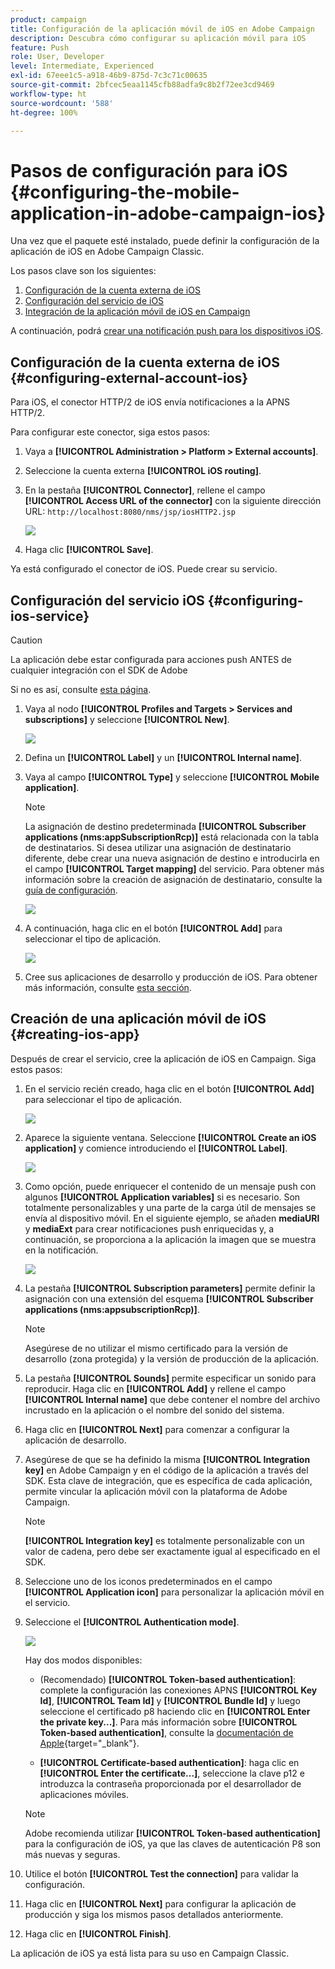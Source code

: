```yaml
---
product: campaign
title: Configuración de la aplicación móvil de iOS en Adobe Campaign
description: Descubra cómo configurar su aplicación móvil para iOS
feature: Push
role: User, Developer
level: Intermediate, Experienced
exl-id: 67eee1c5-a918-46b9-875d-7c3c71c00635
source-git-commit: 2bfcec5eaa1145cfb88adfa9c8b2f72ee3cd9469
workflow-type: ht
source-wordcount: '588'
ht-degree: 100%

---
```


# Pasos de configuración para iOS {#configuring-the-mobile-application-in-adobe-campaign-ios}

Una vez que el paquete esté instalado, puede definir la configuración de la aplicación de iOS en Adobe Campaign Classic.

Los pasos clave son los siguientes:

1. [Configuración de la cuenta externa de iOS](#configuring-external-account-ios)
1. [Configuración del servicio de iOS](#configuring-ios-service)
1. [Integración de la aplicación móvil de iOS en Campaign](#creating-ios-app)

A continuación, podrá [crear una notificación push para los dispositivos iOS](create-notifications-ios.md).

## Configuración de la cuenta externa de iOS {#configuring-external-account-ios}

Para iOS, el conector HTTP/2 de iOS envía notificaciones a la APNS HTTP/2.

Para configurar este conector, siga estos pasos:

1. Vaya a **[!UICONTROL Administration > Platform > External accounts]**.
1. Seleccione la cuenta externa **[!UICONTROL iOS routing]**.
1. En la pestaña **[!UICONTROL Connector]**, rellene el campo **[!UICONTROL Access URL of the connector]** con la siguiente dirección URL: ```http://localhost:8080/nms/jsp/iosHTTP2.jsp```

   ![](assets/nmac_connectors.png)

1. Haga clic **[!UICONTROL Save]**.

Ya está configurado el conector de iOS. Puede crear su servicio.

## Configuración del servicio iOS {#configuring-ios-service}

>[!CAUTION]
>
>La aplicación debe estar configurada para acciones push ANTES de cualquier integración con el SDK de Adobe 
>
>Si no es así, consulte [esta página](https://developer.apple.com/documentation/usernotifications).

1. Vaya al nodo **[!UICONTROL Profiles and Targets > Services and subscriptions]** y seleccione **[!UICONTROL New]**.

   ![](assets/nmac_service_1.png)

1. Defina un **[!UICONTROL Label]** y un **[!UICONTROL Internal name]**.
1. Vaya al campo **[!UICONTROL Type]** y seleccione **[!UICONTROL Mobile application]**.

   >[!NOTE]
   >
   >La asignación de destino predeterminada **[!UICONTROL Subscriber applications (nms:appSubscriptionRcp)]** está relacionada con la tabla de destinatarios. Si desea utilizar una asignación de destinatario diferente, debe crear una nueva asignación de destino e introducirla en el campo **[!UICONTROL Target mapping]** del servicio. Para obtener más información sobre la creación de asignación de destinatario, consulte la [guía de configuración](../../configuration/using/about-custom-recipient-table.md).

   ![](assets/nmac_ios.png)

1. A continuación, haga clic en el botón **[!UICONTROL Add]** para seleccionar el tipo de aplicación.

   ![](assets/nmac_service_2.png)

1. Cree sus aplicaciones de desarrollo y producción de iOS. Para obtener más información, consulte [esta sección](configuring-the-mobile-application.md#creating-ios-app).

## Creación de una aplicación móvil de iOS {#creating-ios-app}

Después de crear el servicio, cree la aplicación de iOS en Campaign. Siga estos pasos:

1. En el servicio recién creado, haga clic en el botón **[!UICONTROL Add]** para seleccionar el tipo de aplicación.

   ![](assets/nmac_service_2.png)

1. Aparece la siguiente ventana. Seleccione **[!UICONTROL Create an iOS application]** y comience introduciendo el **[!UICONTROL Label]**.

   ![](assets/nmac_ios_2.png)

1. Como opción, puede enriquecer el contenido de un mensaje push con algunos **[!UICONTROL Application variables]** si es necesario. Son totalmente personalizables y una parte de la carga útil de mensajes se envía al dispositivo móvil.
En el siguiente ejemplo, se añaden **mediaURl** y **mediaExt** para crear notificaciones push enriquecidas y, a continuación, se proporciona a la aplicación la imagen que se muestra en la notificación.

   ![](assets/nmac_ios_3.png)

1. La pestaña **[!UICONTROL Subscription parameters]** permite definir la asignación con una extensión del esquema **[!UICONTROL Subscriber applications (nms:appsubscriptionRcp)]**.

   >[!NOTE]
   >
   >Asegúrese de no utilizar el mismo certificado para la versión de desarrollo (zona protegida) y la versión de producción de la aplicación.

1. La pestaña **[!UICONTROL Sounds]** permite especificar un sonido para reproducir. Haga clic en **[!UICONTROL Add]** y rellene el campo **[!UICONTROL Internal name]** que debe contener el nombre del archivo incrustado en la aplicación o el nombre del sonido del sistema.

1. Haga clic en **[!UICONTROL Next]** para comenzar a configurar la aplicación de desarrollo.

1. Asegúrese de que se ha definido la misma **[!UICONTROL Integration key]** en Adobe Campaign y en el código de la aplicación a través del SDK. <!--For more on this, refer to [this page](integrating-campaign-sdk-into-the-mobile-application.md).-->Esta clave de integración, que es específica de cada aplicación, permite vincular la aplicación móvil con la plataforma de Adobe Campaign.

   >[!NOTE]
   >
   > **[!UICONTROL Integration key]** es totalmente personalizable con un valor de cadena, pero debe ser exactamente igual al especificado en el SDK.

1. Seleccione uno de los iconos predeterminados en el campo **[!UICONTROL Application icon]** para personalizar la aplicación móvil en el servicio.

1. Seleccione el **[!UICONTROL Authentication mode]**.

   ![](assets/nmac_ios_5.png)

   Hay dos modos disponibles:

   * (Recomendado) **[!UICONTROL Token-based authentication]**: complete la configuración las conexiones APNS **[!UICONTROL Key Id]**, **[!UICONTROL Team Id]** y **[!UICONTROL Bundle Id]** y luego seleccione el certificado p8 haciendo clic en **[!UICONTROL Enter the private key...]**. Para más información sobre **[!UICONTROL Token-based authentication]**, consulte la [documentación de Apple](https://developer.apple.com/documentation/usernotifications/setting_up_a_remote_notification_server/establishing_a_token-based_connection_to_apns){target="_blank"}.

   * **[!UICONTROL Certificate-based authentication]**: haga clic en **[!UICONTROL Enter the certificate...]**, seleccione la clave p12 e introduzca la contraseña proporcionada por el desarrollador de aplicaciones móviles.

   >[!NOTE]
   >
   > Adobe recomienda utilizar **[!UICONTROL Token-based authentication]** para la configuración de iOS, ya que las claves de autenticación P8 son más nuevas y seguras.

1. Utilice el botón **[!UICONTROL Test the connection]** para validar la configuración.

1. Haga clic en **[!UICONTROL Next]** para configurar la aplicación de producción y siga los mismos pasos detallados anteriormente.


1. Haga clic en **[!UICONTROL Finish]**.

La aplicación de iOS ya está lista para su uso en Campaign Classic.
